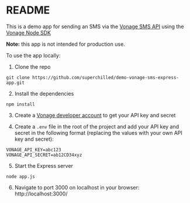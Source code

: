 # README

This is a demo app for sending an SMS via the [Vonage SMS API](https://developer.vonage.com/messaging/sms/overview) using the [Vonage Node SDK](https://github.com/Vonage/vonage-node-sdk)

**Note:** this app is not intended for production use.

To use the app locally:

1. Clone the repo

```
git clone https://github.com/superchilled/demo-vonage-sms-express-app.git
```

2. Install the dependencies

```
npm install
```

3. Create a [Vonage developer account](https://dashboard.nexmo.com/sign-up) to get your API key and secret

4. Create a `.env` file in the root of the project and add your API key and secret in the following format (replacing the values with your own API key and secret):

```
VONAGE_API_KEY=abc123
VONAGE_API_SECRET=ab12CD34xyz
```

5. Start the Express server

```
node app.js
```

6. Navigate to port 3000 on localhost in your browser: http://localhost:3000/
